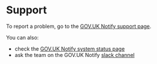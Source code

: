 # Support

To report a problem, go to the [GOV.UK Notify support page](https://www.notifications.service.gov.uk/support).

You can also:

- check the [GOV.UK Notify system status page](https://status.notifications.service.gov.uk/)
- ask the team on the GOV.UK Notify [slack channel](https://govuk.slack.com/messages/C0AC2LX7E)
